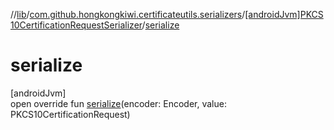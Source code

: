 //[lib](../../../index.md)/[com.github.hongkongkiwi.certificateutils.serializers](../index.md)/[[androidJvm]PKCS10CertificationRequestSerializer](index.md)/[serialize](serialize.md)

# serialize

[androidJvm]\
open override fun [serialize](serialize.md)(encoder: Encoder, value: PKCS10CertificationRequest)
